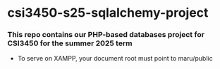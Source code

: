 # csi3450-s25-sqlalchemy-project

### This repo contains our PHP-based databases project for CSI3450 for the summer 2025 term
- To serve on XAMPP, your document root must point to maru/public
